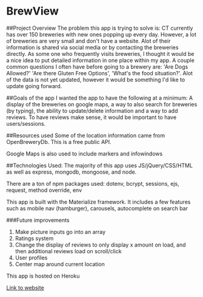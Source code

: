 # BrewView


##Project Overview
The problem this app is trying to solve is: CT currently has over 150 breweries with new ones popping up every day.  However, a lot of breweries are very small and don't have a website.  Alot of their information is shared via social media or by contacting the breweries directly.  As some one who frequently visits breweries, I thought it would be a nice idea to put detailed information in one place within my app.  A couple common questions I often have before going to a brewery are: 'Are Dogs Allowed?' 'Are there Gluten Free Options', 'What's the food situation?'.  Alot of the data is not yet updated, however it would be something I'd like to update going forward. 

##Goals of the app
I wanted the app to have the following at a minimum: A display of the breweries on google maps, a way to also search for breweries (by typing), the ability to update/delete information and a way to add reviews.  To have reviews make sense, it would be important to have users/sessions.

##Resources used
Some of the location information came from OpenBreweryDb.  This is a free public API.

Google Maps is also used to include markers and infowindows



##Technologies Used:
The majority of this app uses JS/jQuery/CSS/HTML as well as express, mongodb, mongoose, and node.

There are a ton of npm packages used: dotenv, bcrypt, sessions, ejs, request, method override, env

This app is built with the Materialize framework.  It includes a few features such as mobile nav (hamburger), carousels, autocomplete on search bar




###Future improvements
1. Make picture inputs go into an array
2. Ratings system
3. Change the display of reviews to only display x amount on load, and then additional reviews load on scroll/click
4. User profiles
5. Center map around current location

This app is hosted on Heroku

[Link to website](https://brewview-27.herokuapp.com/)